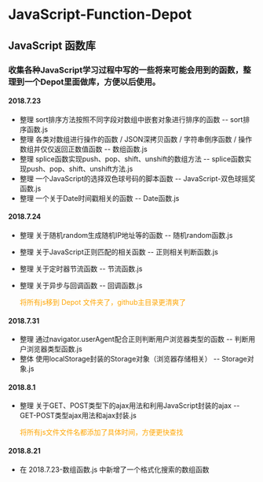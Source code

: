 # JavaScript-Function-Depot
## JavaScript 函数库
### 收集各种JavaScript学习过程中写的一些将来可能会用到的函数，整理到一个Depot里面做库，方便以后使用。
#### 2018.7.23
- 整理 sort排序方法按照不同字段对数组中嵌套对象进行排序的函数  -- sort排序函数.js
- 整理 各类对数组进行操作的函数 / JSON深拷贝函数 / 字符串倒序函数 / 操作数组并仅仅返回正数值函数 -- 数组函数.js
- 整理 splice函数实现push、pop、shift、unshift的数组方法 -- splice函数实现push、pop、shift、unshift方法.js
- 整理 一个JavaScript的选择双色球号码的脚本函数  -- JavaScript-双色球摇奖函数.js
- 整理 一个关于Date时间戳相关的函数  --  Date函数.js

#### 2018.7.24
- 整理 关于随机random生成随机IP地址等的函数  --  随机random函数.js
- 整理 关于JavaScript正则匹配的相关函数  --  正则相关判断函数.js
- 整理 关于定时器节流函数  --  节流函数.js
- 整理 关于异步与回调函数  --  回调函数.js

  <font color=orange>将所有js移到 Depot 文件夹了，github主目录更清爽了</font>

#### 2018.7.31
- 整理 通过navigator.userAgent配合正则判断用户浏览器类型的函数 -- 判断用户浏览器类型函数.js
- 整体 使用localStorage封装的Storage对象（浏览器存储相关） --  Storage对象.js

#### 2018.8.1
- 整理 关于GET、POST类型下的ajax用法和利用JavaScript封装的ajax  --  GET-POST类型ajax用法和ajax封装.js

  <font color=orange>将所有js文件文件名都添加了具体时间，方便更快查找</font>
  
#### 2018.8.21
- 在 2018.7.23-数组函数.js 中新增了一个格式化搜索的数组函数

